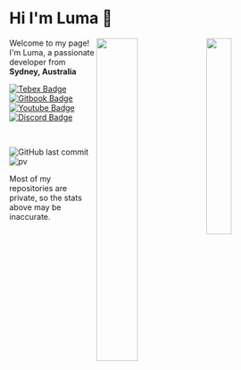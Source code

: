 # Hi I'm Luma 👋

<picture>
    <source media="(prefers-color-scheme: dark)" srcset="https://github-readme-stats.vercel.app/api/top-langs/?username=Luma-exe&layout=compact&langs_count=10">
    <img align="right" width="30%" src="https://github-readme-stats.vercel.app/api/top-langs/?username=Luma-exe&layout=compact&langs_count=10">
</picture>

<picture>
    <source media="(prefers-color-scheme: dark)" srcset="https://github-readme-stats.vercel.app/api?username=Luma-exe">
    <img align="right" width="38.5%" src="https://github-readme-stats.vercel.app/api?username=Luma-exe">
</picture>

<p>Welcome to my page! </br> I'm Luma, a passionate developer from <img src="https://upload.wikimedia.org/wikipedia/commons/thumb/b/b9/Flag_of_Australia.svg/1920px-Flag_of_Australia.svg.png" width="13"/> <b>Sydney, Australia</b>

[![Tebex Badge](https://img.shields.io/badge/-TebexStore-000000?style=flat&labelColor=DDDDDD&logo=HomeAssistantCommunityStore&link=https://lumas-resources.tebex.io/)](https://lumas-resources.tebex.io/)
[![Gitbook Badge](https://img.shields.io/badge/-luma.gitbook-000000?style=flat&labelColor=AAAAAA&logo=Gitbook&link=https://luma.gitbook.io/)](https://luma.gitbook.io/)
[![Youtube Badge](https://img.shields.io/badge/-@Luma-000000?style=flat&labelColor=FF0000&logo=Youtube&link=https://www.youtube.com/@LumaAU)](https://www.youtube.com/@LumaAU)
[![Discord Badge](https://img.shields.io/badge/-Luma's%20Development-7289DA?style=flat&logo=discord&link=https://discord.gg/xUN4c7SBWf)](https://discord.gg/xUN4c7SBWf)

<br>

![GitHub last commit](https://img.shields.io/github/last-commit/Luma-exe/Luma-exe)
![pv](https://pageview.vercel.app/?github_user=Luma-exe)

<p>Most of my repositories are private, so the stats above may be inaccurate.</p>
